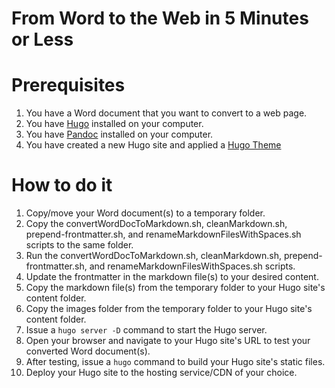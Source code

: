 # From Word to the Web in 5 Minutes or Less

# Prerequisites

1. You have a Word document that you want to convert to a web page.
2. You have [Hugo](https://gohugo.io/) installed on your computer.
3. You have [Pandoc](https://pandoc.org/) installed on your computer.
4. You have created a new Hugo site and applied a [Hugo Theme](https://themes.gohugo.io/)

# How to do it

1. Copy/move your Word document(s) to a temporary folder.
2. Copy the convertWordDocToMarkdown.sh, cleanMarkdown.sh, prepend-frontmatter.sh, and renameMarkdownFilesWithSpaces.sh scripts to the same folder.
3. Run the convertWordDocToMarkdown.sh, cleanMarkdown.sh, prepend-frontmatter.sh, and renameMarkdownFilesWithSpaces.sh scripts.
4. Update the frontmatter in the markdown file(s) to your desired content.
5. Copy the markdown file(s) from the temporary folder to your Hugo site's content folder.
6. Copy the images folder from the temporary folder to your Hugo site's content folder.
7. Issue a `hugo server -D` command to start the Hugo server.
8. Open your browser and navigate to your Hugo site's URL to test your converted Word document(s).
9. After testing, issue a `hugo` command to build your Hugo site's static files.
10. Deploy your Hugo site to the hosting service/CDN of your choice.
